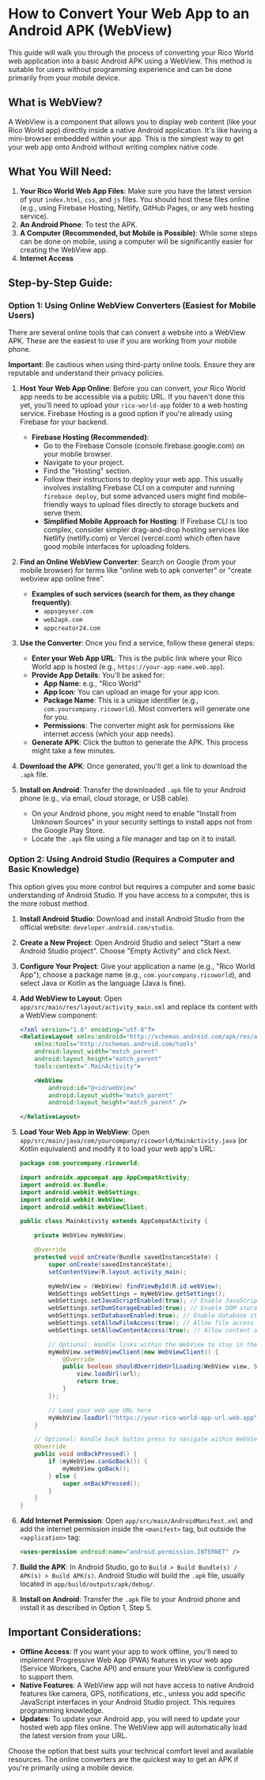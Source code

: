 # How to Convert Your Web App to an Android APK (WebView)

This guide will walk you through the process of converting your Rico World web application into a basic Android APK using a WebView. This method is suitable for users without programming experience and can be done primarily from your mobile device.

## What is WebView?

A WebView is a component that allows you to display web content (like your Rico World app) directly inside a native Android application. It's like having a mini-browser embedded within your app. This is the simplest way to get your web app onto Android without writing complex native code.

## What You Will Need:

1.  **Your Rico World Web App Files**: Make sure you have the latest version of your `index.html`, `css`, and `js` files. You should host these files online (e.g., using Firebase Hosting, Netlify, GitHub Pages, or any web hosting service).
2.  **An Android Phone**: To test the APK.
3.  **A Computer (Recommended, but Mobile is Possible)**: While some steps can be done on mobile, using a computer will be significantly easier for creating the WebView app.
4.  **Internet Access**

## Step-by-Step Guide:

### Option 1: Using Online WebView Converters (Easiest for Mobile Users)

There are several online tools that can convert a website into a WebView APK. These are the easiest to use if you are working from your mobile phone.

**Important**: Be cautious when using third-party online tools. Ensure they are reputable and understand their privacy policies.

1.  **Host Your Web App Online**: Before you can convert, your Rico World app needs to be accessible via a public URL. If you haven't done this yet, you'll need to upload your `rico-world-app` folder to a web hosting service. Firebase Hosting is a good option if you're already using Firebase for your backend.
    *   **Firebase Hosting (Recommended)**:
        *   Go to the Firebase Console (console.firebase.google.com) on your mobile browser.
        *   Navigate to your project.
        *   Find the "Hosting" section.
        *   Follow their instructions to deploy your web app. This usually involves installing Firebase CLI on a computer and running `firebase deploy`, but some advanced users might find mobile-friendly ways to upload files directly to storage buckets and serve them.
        *   **Simplified Mobile Approach for Hosting**: If Firebase CLI is too complex, consider simpler drag-and-drop hosting services like Netlify (netlify.com) or Vercel (vercel.com) which often have good mobile interfaces for uploading folders.

2.  **Find an Online WebView Converter**: Search on Google (from your mobile browser) for terms like "online web to apk converter" or "create webview app online free".
    *   **Examples of such services (search for them, as they change frequently)**:
        *   `appsgeyser.com`
        *   `web2apk.com`
        *   `appcreator24.com`

3.  **Use the Converter**: Once you find a service, follow these general steps:
    *   **Enter your Web App URL**: This is the public link where your Rico World app is hosted (e.g., `https://your-app-name.web.app`).
    *   **Provide App Details**: You'll be asked for:
        *   **App Name**: e.g., "Rico World"
        *   **App Icon**: You can upload an image for your app icon.
        *   **Package Name**: This is a unique identifier (e.g., `com.yourcompany.ricoworld`). Most converters will generate one for you.
        *   **Permissions**: The converter might ask for permissions like internet access (which your app needs).
    *   **Generate APK**: Click the button to generate the APK. This process might take a few minutes.

4.  **Download the APK**: Once generated, you'll get a link to download the `.apk` file.

5.  **Install on Android**: Transfer the downloaded `.apk` file to your Android phone (e.g., via email, cloud storage, or USB cable).
    *   On your Android phone, you might need to enable "Install from Unknown Sources" in your security settings to install apps not from the Google Play Store.
    *   Locate the `.apk` file using a file manager and tap on it to install.

### Option 2: Using Android Studio (Requires a Computer and Basic Knowledge)

This option gives you more control but requires a computer and some basic understanding of Android Studio. If you have access to a computer, this is the more robust method.

1.  **Install Android Studio**: Download and install Android Studio from the official website: `developer.android.com/studio`.

2.  **Create a New Project**: Open Android Studio and select "Start a new Android Studio project". Choose "Empty Activity" and click Next.

3.  **Configure Your Project**: Give your application a name (e.g., "Rico World App"), choose a package name (e.g., `com.yourcompany.ricoworld`), and select Java or Kotlin as the language (Java is fine).

4.  **Add WebView to Layout**: Open `app/src/main/res/layout/activity_main.xml` and replace its content with a WebView component:
    ```xml
    <?xml version="1.0" encoding="utf-8"?>
    <RelativeLayout xmlns:android="http://schemas.android.com/apk/res/android"
        xmlns:tools="http://schemas.android.com/tools"
        android:layout_width="match_parent"
        android:layout_height="match_parent"
        tools:context=".MainActivity">

        <WebView
            android:id="@+id/webView"
            android:layout_width="match_parent"
            android:layout_height="match_parent" />

    </RelativeLayout>
    ```

5.  **Load Your Web App in WebView**: Open `app/src/main/java/com/yourcompany/ricoworld/MainActivity.java` (or Kotlin equivalent) and modify it to load your web app's URL:
    ```java
    package com.yourcompany.ricoworld;

    import androidx.appcompat.app.AppCompatActivity;
    import android.os.Bundle;
    import android.webkit.WebSettings;
    import android.webkit.WebView;
    import android.webkit.WebViewClient;

    public class MainActivity extends AppCompatActivity {

        private WebView myWebView;

        @Override
        protected void onCreate(Bundle savedInstanceState) {
            super.onCreate(savedInstanceState);
            setContentView(R.layout.activity_main);

            myWebView = (WebView) findViewById(R.id.webView);
            WebSettings webSettings = myWebView.getSettings();
            webSettings.setJavaScriptEnabled(true); // Enable JavaScript
            webSettings.setDomStorageEnabled(true); // Enable DOM storage for local storage
            webSettings.setDatabaseEnabled(true); // Enable database storage
            webSettings.setAllowFileAccess(true); // Allow file access
            webSettings.setAllowContentAccess(true); // Allow content access

            // Optional: Handle links within the WebView to stay in the app
            myWebView.setWebViewClient(new WebViewClient() {
                @Override
                public boolean shouldOverrideUrlLoading(WebView view, String url) {
                    view.loadUrl(url);
                    return true;
                }
            });

            // Load your web app URL here
            myWebView.loadUrl("https://your-rico-world-app-url.web.app"); // <--- IMPORTANT: Replace with your actual hosted URL
        }

        // Optional: Handle back button press to navigate within WebView history
        @Override
        public void onBackPressed() {
            if (myWebView.canGoBack()) {
                myWebView.goBack();
            } else {
                super.onBackPressed();
            }
        }
    }
    ```

6.  **Add Internet Permission**: Open `app/src/main/AndroidManifest.xml` and add the internet permission inside the `<manifest>` tag, but outside the `<application>` tag:
    ```xml
    <uses-permission android:name="android.permission.INTERNET" />
    ```

7.  **Build the APK**: In Android Studio, go to `Build > Build Bundle(s) / APK(s) > Build APK(s)`. Android Studio will build the `.apk` file, usually located in `app/build/outputs/apk/debug/`.

8.  **Install on Android**: Transfer the `.apk` file to your Android phone and install it as described in Option 1, Step 5.

## Important Considerations:

*   **Offline Access**: If you want your app to work offline, you'll need to implement Progressive Web App (PWA) features in your web app (Service Workers, Cache API) and ensure your WebView is configured to support them.
*   **Native Features**: A WebView app will not have access to native Android features like camera, GPS, notifications, etc., unless you add specific JavaScript interfaces in your Android Studio project. This requires programming knowledge.
*   **Updates**: To update your Android app, you will need to update your hosted web app files online. The WebView app will automatically load the latest version from your URL.

Choose the option that best suits your technical comfort level and available resources. The online converters are the quickest way to get an APK if you're primarily using a mobile device.

